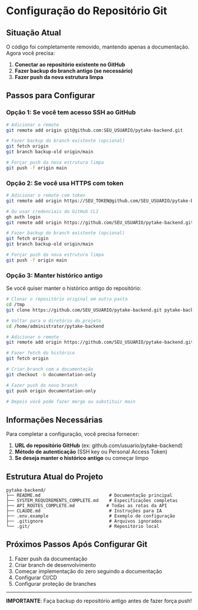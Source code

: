 # Configuração do Repositório Git

## Situação Atual

O código foi completamente removido, mantendo apenas a documentação. Agora você precisa:

1. **Conectar ao repositório existente no GitHub**
2. **Fazer backup do branch antigo (se necessário)**
3. **Fazer push da nova estrutura limpa**

## Passos para Configurar

### Opção 1: Se você tem acesso SSH ao GitHub

```bash
# Adicionar o remote
git remote add origin git@github.com:SEU_USUARIO/pytake-backend.git

# Fazer backup do branch existente (opcional)
git fetch origin
git branch backup-old origin/main

# Forçar push da nova estrutura limpa
git push -f origin main
```

### Opção 2: Se você usa HTTPS com token

```bash
# Adicionar o remote com token
git remote add origin https://SEU_TOKEN@github.com/SEU_USUARIO/pytake-backend.git

# Ou usar credenciais do GitHub CLI
gh auth login
git remote add origin https://github.com/SEU_USUARIO/pytake-backend.git

# Fazer backup do branch existente (opcional)
git fetch origin
git branch backup-old origin/main

# Forçar push da nova estrutura limpa
git push -f origin main
```

### Opção 3: Manter histórico antigo

Se você quiser manter o histórico antigo do repositório:

```bash
# Clonar o repositório original em outra pasta
cd /tmp
git clone https://github.com/SEU_USUARIO/pytake-backend.git pytake-backup

# Voltar para o diretório do projeto
cd /home/administrator/pytake-backend

# Adicionar o remote
git remote add origin https://github.com/SEU_USUARIO/pytake-backend.git

# Fazer fetch do histórico
git fetch origin

# Criar branch com a documentação
git checkout -b documentation-only

# Fazer push do novo branch
git push origin documentation-only

# Depois você pode fazer merge ou substituir main
```

## Informações Necessárias

Para completar a configuração, você precisa fornecer:

1. **URL do repositório GitHub** (ex: github.com/usuario/pytake-backend)
2. **Método de autenticação** (SSH key ou Personal Access Token)
3. **Se deseja manter o histórico antigo** ou começar limpo

## Estrutura Atual do Projeto

```
pytake-backend/
├── README.md                          # Documentação principal
├── SYSTEM_REQUIREMENTS_COMPLETE.md    # Especificações completas
├── API_ROUTES_COMPLETE.md            # Todas as rotas da API
├── CLAUDE.md                          # Instruções para IA
├── .env.example                       # Exemplo de configuração
├── .gitignore                         # Arquivos ignorados
└── .git/                              # Repositório local
```

## Próximos Passos Após Configurar Git

1. Fazer push da documentação
2. Criar branch de desenvolvimento
3. Começar implementação do zero seguindo a documentação
4. Configurar CI/CD
5. Configurar proteção de branches

---

**IMPORTANTE**: Faça backup do repositório antigo antes de fazer força push!